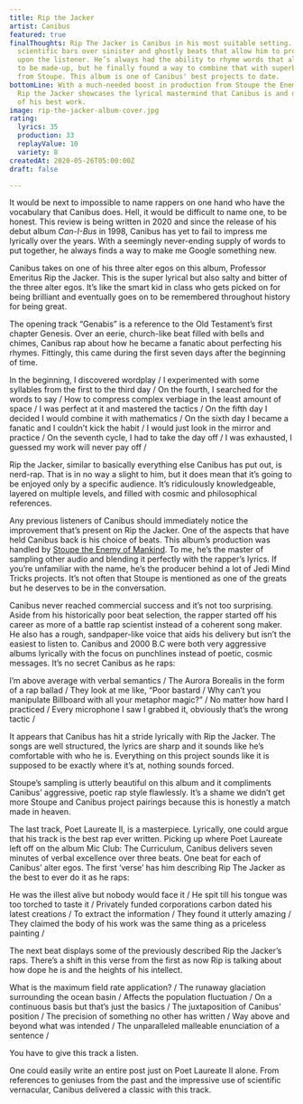 ```yaml
---
title: Rip the Jacker
artist: Canibus
featured: true
finalThoughts: Rip The Jacker is Canibus in his most suitable setting. Rapping complex,
  scientific bars over sinister and ghostly beats that allow him to project his vision
  upon the listener. He’s always had the ability to rhyme words that almost appear
  to be made-up, but he finally found a way to combine that with superb production
  from Stoupe. This album is one of Canibus' best projects to date.
bottomLine: With a much-needed boost in production from Stoupe the Enemy of Mankind,
  Rip the Jacker showcases the lyrical mastermind that Canibus is and delivers some
  of his best work.
image: rip-the-jacker-album-cover.jpg
rating:
  lyrics: 35
  production: 33
  replayValue: 10
  variety: 8
createdAt: 2020-05-26T05:00:00Z
draft: false

---
```

It would be next to impossible to name rappers on one hand who have the vocabulary that Canibus does. Hell, it would be difficult to name one, to be honest. This review is being written in 2020 and since the release of his debut album _Can-I-Bus_ in 1998, Canibus has yet to fail to impress me lyrically over the years. With a seemingly never-ending supply of words to put together, he always finds a way to make me Google something new.

Canibus takes on one of his three alter egos on this album, Professor Emeritus Rip the Jacker. This is the super lyrical but also salty and bitter of the three alter egos. It’s like the smart kid in class who gets picked on for being brilliant and eventually goes on to be remembered throughout history for being great.

The opening track “Genabis” is a reference to the Old Testament’s first chapter Genesis. Over an eerie, church-like beat filled with bells and chimes, Canibus rap about how he became a fanatic about perfecting his rhymes. Fittingly, this came during the first seven days after the beginning of time.

<quote song="Genibus">
In the beginning, I discovered wordplay /
I experimented with some syllables from the first to the third day /
On the fourth, I searched for the words to say /
How to compress complex verbiage in the least amount of space /
I was perfect at it and mastered the tactics /
On the fifth day I decided I would combine it with mathematics /
On the sixth day I became a fanatic and I couldn’t kick the habit /
I would just look in the mirror and practice /
On the seventh cycle, I had to take the day off /
I was exhausted, I guessed my work will never pay off /
</quote>

<video-embed link="https://www.youtube.com/embed/PqLGW2aS_sU"></video-embed>

Rip the Jacker, similar to basically everything else Canibus has put out, is nerd-rap. That is in no way a slight to him, but it does mean that it’s going to be enjoyed only by a specific audience. It’s ridiculously knowledgeable, layered on multiple levels, and filled with cosmic and philosophical references.

Any previous listeners of Canibus should immediately notice the improvement that’s present on Rip the Jacker. One of the aspects that have held Canibus back is his choice of beats. This album’s production was handled by [Stoupe the Enemy of Mankind](https://en.wikipedia.org/wiki/Stoupe_the_Enemy_of_Mankind). To me, he’s the master of sampling other audio and blending it perfectly with the rapper’s lyrics. If you’re unfamiliar with the name, he’s the producer behind a lot of Jedi Mind Tricks projects. It’s not often that Stoupe is mentioned as one of the greats but he deserves to be in the conversation.

Canibus never reached commercial success and it’s not too surprising. Aside from his historically poor beat selection, the rapper started off his career as more of a battle rap scientist instead of a coherent song maker. He also has a rough, sandpaper-like voice that aids his delivery but isn’t the easiest to listen to. Canibus and 2000 B.C were both very aggressive albums lyrically with the focus on punchlines instead of poetic, cosmic messages. It’s no secret Canibus as he raps:

<quote song="Levitibus">
I’m above average with verbal semantics /
The Aurora Borealis in the form of a rap ballad /
They look at me like, “Poor bastard /
Why can’t you manipulate Billboard with all your metaphor magic?” /
No matter how hard I practiced /
Every microphone I saw I grabbed it, obviously that’s the wrong tactic /
</quote>

It appears that Canibus has hit a stride lyrically with Rip the Jacker. The songs are well structured, the lyrics are sharp and it sounds like he’s comfortable with who he is. Everything on this project sounds like it is supposed to be exactly where it’s at, nothing sounds forced.

Stoupe’s sampling is utterly beautiful on this album and it compliments Canibus’ aggressive, poetic rap style flawlessly. It’s a shame we didn’t get more Stoupe and Canibus project pairings because this is honestly a match made in heaven.

The last track, Poet Laureate II, is a masterpiece. Lyrically, one could argue that his track is the best rap ever written. Picking up where Poet Laureate left off on the album Mic Club: The Curriculum, Canibus delivers seven minutes of verbal excellence over three beats. One beat for each of Canibus’ alter egos. The first ‘verse’ has him describing Rip The Jacker as the best to ever do it as he raps:

<quote song="Poet Laureate II (beat one)">
He was the illest alive but nobody would face it /
He spit till his tongue was too torched to taste it /
Privately funded corporations carbon dated his latest creations /
To extract the information /
They found it utterly amazing /
They claimed the body of his work was the same thing as a priceless painting /
</quote>

The next beat displays some of the previously described Rip the Jacker’s raps. There’s a shift in this verse from the first as now Rip is talking about how dope he is and the heights of his intellect.

<quote song="Poet Laureate II (beat two)">
What is the maximum field rate application? /
The runaway glaciation surrounding the ocean basin /
Affects the population fluctuation /
On a continuous basis but that’s just the basics /
The juxtaposition of Canibus’ position /
The precision of something no other has written /
Way above and beyond what was intended /
The unparalleled malleable enunciation of a sentence /
</quote>

You have to give this track a listen.

<video-embed link="https://www.youtube.com/embed/vuXrT03lyGo"></video-embed>

One could easily write an entire post just on Poet Laureate II alone. From references to geniuses from the past and the impressive use of scientific vernacular, Canibus delivered a classic with this track.